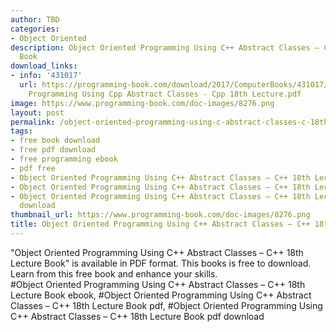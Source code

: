 ```yaml
---
author: TBD
categories:
- Object Oriented
description: Object Oriented Programming Using C++ Abstract Classes – C++ 18th Lecture
  Book
download_links:
- info: '431017'
  url: https://programming-book.com/download/2017/ComputerBooks/431017/Object Oriented
    Programming Using Cpp Abstract Classes - Cpp 18th Lecture.pdf
image: https://www.programming-book.com/doc-images/8276.png
layout: post
permalink: /object-oriented-programming-using-c-abstract-classes-c-18th-lecture-book.html
tags:
- free book download
- free pdf download
- free programming ebook
- pdf free
- Object Oriented Programming Using C++ Abstract Classes – C++ 18th Lecture Book ebook
- Object Oriented Programming Using C++ Abstract Classes – C++ 18th Lecture Book pdf
- Object Oriented Programming Using C++ Abstract Classes – C++ 18th Lecture Book pdf
  download
thumbnail_url: https://www.programming-book.com/doc-images/8276.png
title: Object Oriented Programming Using C++ Abstract Classes – C++ 18th Lecture Book
---
```


 
<div class="item-desc text-justify">
  "Object Oriented Programming Using C++ Abstract Classes – C++ 18th Lecture Book" is available in PDF format. This books is free to download. Learn from this free book and enhance your skills.
  <br>
  #Object Oriented Programming Using C++ Abstract Classes – C++ 18th Lecture Book ebook, #Object Oriented Programming Using C++ Abstract Classes – C++ 18th Lecture Book pdf, #Object Oriented Programming Using C++ Abstract Classes – C++ 18th Lecture Book pdf download
</div>